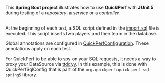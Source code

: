 This **Spring Boot project** illustrates how to use **QuickPerf** with **JUnit 5** during testing of a *repository*, a *service* or a *controller*.<br><br>

At the beginning of each test, a SQL script defined in the [import.sql](src/test/resources/import.sql) file is executed.
This script inserts two players and their team in the database.

Global annotations are configured in [QuickPerfConfiguration](src/test/java/org/quickperf/QuickPerfConfiguration.java). These annotations apply on each test.

For QuickPerf to be able to spy on your SQL requests, it needs a way to proxy your DataSource via [ttddyy](https://github.com/ttddyy/datasource-proxy).
In this example, this is done with QuickPerfSqlConfig that is part of the `org.quickperf:quick-perf-sql-spring5` library.
